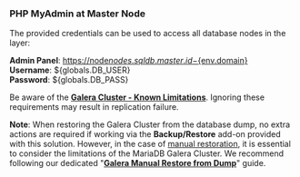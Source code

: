 ### PHP MyAdmin at Master Node

The provided credentials can be used to access all database nodes in the layer:

**Admin Panel**: [https://node${nodes.sqldb.master.id}-${env.domain}](https://node${nodes.sqldb.master.id}-${env.domain}/)  
**Username**: ${globals.DB_USER}  
**Password**: ${globals.DB_PASS}

Be aware of the **[Galera Cluster - Known Limitations](https://mariadb.com/kb/en/mariadb-galera-cluster-known-limitations/)**. 
Ignoring these requirements may result in replication failure.

**Note**: When restoring the Galera Cluster from the database dump, no extra actions are required if working via the **Backup/Restore** add-on provided with this solution. However, in the case of <u>manual restoration</u>, it is essential to consider the limitations of the MariaDB Galera Cluster. We recommend following our dedicated "**[Galera Manual Restore from Dump](https://github.com/jelastic-jps/database-backup-addon/blob/main/docs/ManualRestoreFromDump.md)**" guide.

